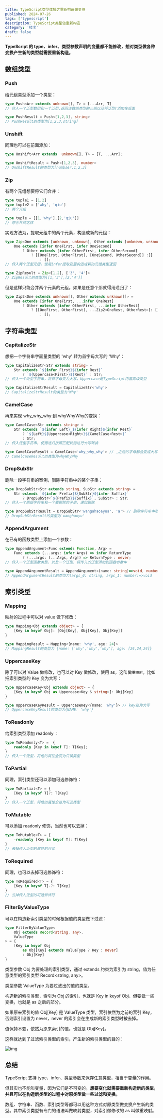 ```yaml
---
title: TypeScript类型体操之重新构造做变换
published: 2024-07-26
tags: ['typescript']
description: TypeScript类型做重新构造
category: '技术'
draft: false 
---
```


**TypeScript 的 type、infer、类型参数声明的变量都不能修改，想对类型做各种变换产生新的类型就需要重新构造。**

## 数组类型

### Push

给元组类型添加一个类型：

```typescript
type Push<Arr extends unknown[], T> = [...Arr, T]
// 传入一个泛型数组和一个泛型,返回该数组类型的元组以及将泛型T添加在后面

type PushResult = Push<[1,2,3], string>
// PushResult的类型为[1,2,3,string]
```

### Unshift

同理也可以在前面添加：

```typescript
type Unshift<Arr extends  unknown[], T> = [T, ...Arr];

type UnshiftResult = Push<[1,2,3], number>
// UnshiftResult的类型为[numbser,1,2,3]
```

### Zip

有两个元组想要将它们合并：

```typescript
type tuple1 = [1,2]
type tuple2 = ['why', 'qiu']
// 两个元组

type tuple = [[1,'why'],[2,'qiu']]
// 想合并成这样
```

实现方法为，提取元组中的两个元素，构造成新的元组：

```typescript
type Zip<One extends [unknown, unknown], Other extends [unknown, unknown]> = 
    One extends [infer OneFirst, infer OneSecond]
        ? Other extends [infer OtherFirst, infer OtherSecond]
            ? [[OneFirst, OtherFirst], [OneSecond, OtherSecond]] :[] 
                : [];
// 传入两个泛型元组，使用infer提取变量构造成新的元组类型返回

type ZipResult = Zip<[1,2], ['3', '4']>
// ZipResult的类型为[[1,'3'],[2,'4']]
```

但是这样只能合并两个元素的元组，如果是任意个那就得用递归了：

```typescript
type Zip2<One extends unknown[], Other extends unknown[]> = 
    One extends [infer OneFirst, ...infer OneRest]
        ? Other extends [infer OtherFirst, ...infer OtherRest]
            ? [[OneFirst, OtherFirst], ...Zip2<OneRest, OtherRest>]: []
                : [];
```

## 字符串类型

### CapitalizeStr

想把一个字符串字面量类型的 'why' 转为首字母大写的 'Why'：

```typescript
type CapitalizeStr<Str extends string> = 
    Str extends `${infer First}${infer Rest}` 
        ? `${Uppercase<First>}${Rest}` : Str;
// 传入一个泛型字符串，将首字母变为大写，Uppercase是TypeScript内置高级类型

type CapitalizeStrResult = CapitalizeStr<'why'>
// CapitalizeStrResult的类型为'Why'
```

### CamelCase

再来实现 why_why_why 到 whyWhyWhy的变换：

```typescript
type CamelCase<Str extends string> = 
    Str extends `${infer Left}_${infer Right}${infer Rest}`
        ? `${Left}${Uppercase<Right>}${CamelCase<Rest>}`
        : Str;
// 传入泛型字符串，使用递归按照匹配规则进行大写转换

type CamelCaseResult = CamelCase<'why_why_why'> // _之后的字母都会变成大写
// CamelCaseResult的类型为whyWhyWhy
```

### DropSubStr

删除一段字符串的案例，删除字符串中的某个子串：

```typescript
type DropSubStr<Str extends string, SubStr extends string> = 
    Str extends `${infer Prefix}${SubStr}${infer Suffix}` 
        ? DropSubStr<`${Prefix}${Suffix}`, SubStr> : Str;
// 传入一个原始字符串和一个要删除的子串，递归删除

type DropSubStrResult = DropSubStr<'wangahaoayua', 'a'> // 删除字符串中所有的'a'
// DropSubStrResult的类型为'wanghaoyu'
```

### AppendArgument

在已有的函数类型上添加一个参数：

```typescript
type AppendArgument<Func extends Function, Arg> = 
    Func extends (...args: infer Args) => infer ReturnType 
        ? (...args: [...Args, Arg]) => ReturnType : never;
// 传入一个泛型函数类型，以及一个泛型，将传入的泛型添加到函数参数中

type AppendArgumentResult = AppendArgument<(name: string)=>void, number>
// AppendArgumentResult的类型为(args_0: string, args_1: number)=>void
```

## 索引类型

### Mapping

映射的过程中可以对 value 做下修改：

```typescript
type Mapping<Obj extends object> = { 
    [Key in keyof Obj]: [Obj[Key], Obj[Key], Obj[Key]]
}

type MappingResult = Mapping<{name: 'why', age: 24}>
// MappingResult的类型为 {name: ['why','why','why'], age: [24,24,24]}
```

### UppercaseKey

除了可以对 Value 做修改，也可以对 Key 做修改，使用 as，这叫做`重映射`，比如把索引类型的 Key 变为大写：

```typescript
type UppercaseKey<Obj extends object> = { 
    [Key in keyof Obj as Uppercase<Key & string>]: Obj[Key]
}

type UppercaseKeyResult = UppercaseKey<{name: 'why'}> // key变为大写
// UppercaseKeyResult的类型为{NAME: 'why'}
```

### ToReadonly

给索引类型添加 readonly ：

```typescript
type ToReadonly<T> =  {
    readonly [Key in keyof T]: T[Key];
}
// 传入一个泛型，将他的属性全变为只读类型
```

### ToPartial

同理，索引类型还可以添加可选修饰符：

```typescript
type ToPartial<T> = {
    [Key in keyof T]?: T[Key]
}
// 传入一个泛型，将他的属性全变为可选类型
```

### ToMutable

可以添加 readonly 修饰，当然也可以去掉：

```typescript
type ToMutable<T> = {
    -readonly [Key in keyof T]: T[Key]
}
// 去掉传入泛型的属性的只读
```

### ToRequired

同理，也可以去掉可选修饰符：

```typescript
type ToRequired<T> = {
    [Key in keyof T]-?: T[Key]
}
// 去掉传入泛型的可选修饰符
```

### FilterByValueType

可以在构造新索引类型的时候根据值的类型做下过滤：

```typescript
type FilterByValueType<
    Obj extends Record<string, any>, 
    ValueType
> = {
    [Key in keyof Obj 
        as Obj[Key] extends ValueType ? Key : never]
        : Obj[Key]
}
```

类型参数 Obj 为要处理的索引类型，通过 extends 约束为索引为 string，值为任意类型的索引类型 Record<string, any>。

类型参数 ValueType 为要过滤出的值的类型。

构造新的索引类型，索引为 Obj 的索引，也就是 Key in keyof Obj，但要做一些变换，也就是 as 之后的部分。

如果原来索引的值 Obj[Key] 是 ValueType 类型，索引依然为之前的索引 Key，否则索引设置为 never，never 的索引会在生成新的索引类型时被去掉。

值保持不变，依然为原来索引的值，也就是 Obj[Key]。

这样就达到了过滤索引类型的索引，产生新的索引类型的目的：

![img](https://raw.githubusercontent.com/RZDCXZ/blog-img/main/2024/07/26/20240726110338.webp)

## 总结

TypeScript 支持 type、infer、类型参数来保存任意类型，相当于变量的作用。

但其实也不能叫变量，因为它们是不可变的。**想要变化就需要重新构造新的类型，并且可以在构造新类型的过程中对原类型做一些过滤和变换。**

数组、字符串、函数、索引类型等都可以用这种方式对原类型做变换产生新的类型。其中索引类型有专门的语法叫做映射类型，对索引做修改的 as 叫做重映射。